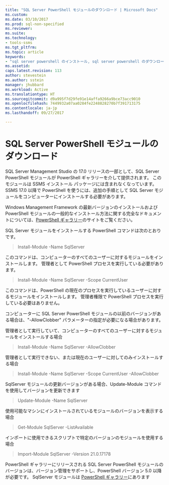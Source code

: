```yaml
---
title: "SQL Server PowerShell モジュールのダウンロード | Microsoft Docs"
ms.custom: 
ms.date: 03/10/2017
ms.prod: sql-non-specified
ms.reviewer: 
ms.suite: 
ms.technology:
- tools-ssms
ms.tgt_pltfrm: 
ms.topic: article
keywords:
- "sql server powershell のインストール, sql server powershell のダウンロード"
ms.assetid: 
caps.latest.revision: 113
author: stevestein
ms.author: sstein
manager: jhubbard
ms.workload: Active
ms.translationtype: HT
ms.sourcegitcommit: d9a995f7d29fe91e14affa9266a9bce73acc9010
ms.openlocfilehash: 7449932a07aa0284fe2248828270b7f391713175
ms.contentlocale: ja-jp
ms.lasthandoff: 09/27/2017

---
```

# <a name="download-sql-server-powershell-module"></a>SQL Server PowerShell モジュールのダウンロード
SQL Server Management Studio の 17.0 リリースの一部として、SQL Server PowerShell モジュールが PowerShell ギャラリーを介して提供されます。  このモジュールは SSMS インストール パッケージには含まれなくなっています。 SSMS 17.0 以降で PowerShell を使うには、追加の手順として SQL Server モジュールをコンピューターにインストールする必要があります。

Windows Management Framework の最新バージョンのインストールおよび PowerShell モジュールの一般的なインストール方法に関する完全なドキュメントについては、[PowerShell ギャラリー](https://www.powershellgallery.com/)のサイトをご覧ください。

SQL Server モジュールをインストールする PowerShell コマンドは次のとおりです。

> Install-Module -Name SqlServer

このコマンドは、コンピューターのすべてのユーザーに対するモジュールをインストールします。 管理者として PowerShell プロセスを実行している必要があります。

> Install-Module -Name SqlServer -Scope CurrentUser

このコマンドは、PowerShell の現在のプロセスを実行しているユーザーに対するモジュールをインストールします。 管理者権限で PowerShell プロセスを実行している必要はありません。

コンピューターに SQL Server PowerShell モジュールの以前のバージョンがある場合は、"-AllowClobber" パラメーターの指定が必要になる場合があります。  

管理者として実行していて、コンピューターのすべてのユーザーに対するモジュールをインストールする場合

> Install-Module -Name SqlServer -AllowClobber

管理者として実行できない、または現在のユーザーに対してのみインストールする場合

> Install-Module -Name SqlServer -Scope CurrentUser -AllowClobber

SqlServer モジュールの更新バージョンがある場合、Update-Module コマンドを使用してバージョンを更新できます

> Update-Module -Name SqlServer

使用可能なマシンにインストールされているモジュールのバージョンを表示する場合

> Get-Module SqlServer -ListAvailable

インポートに使用できるスクリプトで特定のバージョンのモジュールを使用する場合

> Import-Module SqlServer -Version 21.0.17178

PowerShell ギャラリーにリリースされる SQL Server PowerShell モジュールのバージョンは、バージョン管理をサポートし、PowerShell バージョン 5.0 以降が必要です。 SqlServer モジュールは [PowerShell ギャラリー](https://www.powershellgallery.com/packages/Sqlserver/)にあります 

